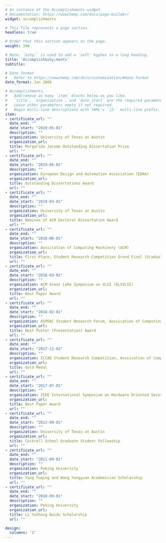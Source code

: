 ```yaml
---
# An instance of the Accomplishments widget.
# Documentation: https://wowchemy.com/docs/page-builder/
widget: accomplishments

# This file represents a page section.
headless: true

# Order that this section appears on the page.
weight: 100

# Note: `&shy;` is used to add a 'soft' hyphen in a long heading.
title: 'Accomplish&shy;ments'
subtitle:

# Date format
#   Refer to https://wowchemy.com/docs/customization/#date-format
date_format: Jan 2006

# Accomplishments.
#   Add/remove as many `item` blocks below as you like.
#   `title`, `organization`, and `date_start` are the required parameters.
#   Leave other parameters empty if not required.
#   Begin multi-line descriptions with YAML's `|2-` multi-line prefix.
item:
- certificate_url: ""
  date_end: ""
  date_start: "2019-05-01"
  description: ""
  organization: University of Texas at Austin
  organization_url: 
  title: Margarida Jacome Outstanding Dissertation Prize
  url: ""
- certificate_url: ""
  date_end: ""
  date_start: "2019-05-01"
  description: ""
  organization: European Design and Automation Association (EDAA)
  organization_url: 
  title: Outstanding Dissertations Award
  url: ""
- certificate_url: ""
  date_end: ""
  date_start: "2019-03-01"
  description: ""
  organization: University of Texas at Austin
  organization_url: 
  title: Nominee of ACM Doctoral Dissertation Award
  url: ""
- certificate_url: ""
  date_end: ""
  date_start: "2018-06-01"
  description: ""
  organization: Aossication of Computing Machinery (ACM)
  organization_url: 
  title: First Place, Student Research Competition Grand Final (Graduate Category)
  url: ""
- certificate_url: ""
  date_end: ""
  date_start: "2018-03-01"
  description: ""
  organization: ACM Great Lake Symposium on VLSI (GLSVLSI)
  organization_url: 
  title: Best Paper Award
  url: ""
- certificate_url: ""
  date_end: ""
  date_start: "2018-02-01"
  description: ""
  organization: ASPDAC Student Research Forum, Aossication of Computing Machinery (ACM) SIGDA
  organization_url: 
  title: Best Poster (Presentation) Award
  url: ""
- certificate_url: ""
  date_end: ""
  date_start: "2017-11-01"
  description: ""
  organization: ICCAD Student Research Competition, Aossication of Computing Machinery (ACM) SIGDA
  organization_url: 
  title: Gold Medal
  url: ""
- certificate_url: ""
  date_end: ""
  date_start: "2017-07-01"
  description: ""
  organization: IEEE International Symposium on Hardware Oriented Security and Trust (HOST)
  organization_url: 
  title: Best Paper Award
  url: ""
- certificate_url: ""
  date_end: ""
  date_start: "2013-09-01"
  description: ""
  organization: University of Texas at Austin
  organization_url: 
  title: Cockrell School Graduate Student Fellowship
  url: ""
- certificate_url: ""
  date_end: ""
  date_start: "2011-09-01"
  description: ""
  organization: Peking University
  organization_url: 
  title: Yang Fuqing and Wang Yangyuan Academician Scholarship
  url: ""
- certificate_url: ""
  date_end: ""
  date_start: "2010-09-01"
  description: ""
  organization: Peking University
  organization_url: 
  title: Li Yanhong Baidu Scholarship
  url: ""

design:
  columns: '2' 
---
```

